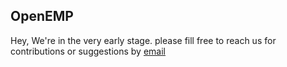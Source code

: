 ## OpenEMP

Hey, We're in the very early stage. please fill free to reach us for contributions or suggestions by [email](contact@openemp.org)
